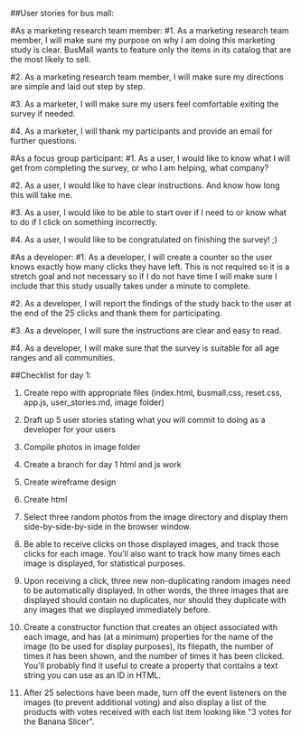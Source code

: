 ##User stories for bus mall:

#As a marketing research team member:
#1.
As a marketing research team member, I will make sure my purpose on why I am doing this marketing study is clear. BusMall wants to feature only the items in its catalog that are the most likely to sell.

#2.
As a marketing research team member, I will make sure my directions are simple and laid out step by step.

#3.
As a marketer, I will make sure my users feel comfortable exiting the survey if needed.

#4.
As a marketer, I will thank my participants and provide an email for further questions.


#As a focus group participant:
#1.
As a user, I would like to know what I will get from completing the survey, or who I am helping, what company?

#2.
As a user, I would like to have clear instructions. And know how long this will take me.

#3.
As a user, I would like to be able to start over if I need to or know what to do if I click on something incorrectly.

#4.
As a user, I would like to be congratulated on finishing the survey! ;)

#As a developer:
#1.
As a developer, I will create a counter so the user knows exactly how many clicks they have left. This is not required so it is a stretch goal and not necessary so if I do not have time I will make sure I include that this study usually takes under a minute to complete.

#2.
As a developer, I will report the findings of the study back to the user at the end of the 25 clicks and thank them for participating.

#3.
As a developer, I will sure the instructions are clear and easy to read.

#4.
As a developer, I will make sure that the survey is suitable for all age ranges and all communities.


##Checklist for day 1:
1. Create repo with appropriate files (index.html, busmall.css, reset.css, app.js, user_stories.md, image folder)
2. Draft up 5 user stories stating what you will commit to doing as a developer for your users
3. Compile photos in image folder
4. Create a branch for day 1 html and js work
4. Create wireframe design
5. Create html

6. Select three random photos from the image directory and display them side-by-side-by-side in the browser window.
7. Be able to receive clicks on those displayed images, and track those clicks for each image. You'll also want to track how many times each image is displayed, for statistical purposes.
8. Upon receiving a click, three new non-duplicating random images need to be automatically displayed. In other words, the three images that are displayed should contain no duplicates, nor should they duplicate with any images that we displayed immediately before.
9. Create a constructor function that creates an object associated with each image, and has (at a minimum) properties for the name of the image (to be used for display purposes), its filepath, the number of times it has been shown, and the number of times it has been clicked. You'll probably find it useful to create a property that contains a text string you can use as an ID in HTML.
10. After 25 selections have been made, turn off the event listeners on the images (to prevent additional voting) and also display a list of the products with votes received with each list item looking like "3 votes for the Banana Slicer".

